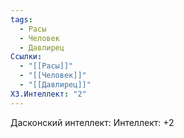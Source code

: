 ```yaml
---
tags:
  - Расы
  - Человек
  - Давлирец
Ссылки:
  - "[[Расы]]"
  - "[[Человек]]"
  - "[[Давлирец]]"
ХЗ.Интеллект: "2"
---
```

Дасконский интеллект:
Интеллект: +2









